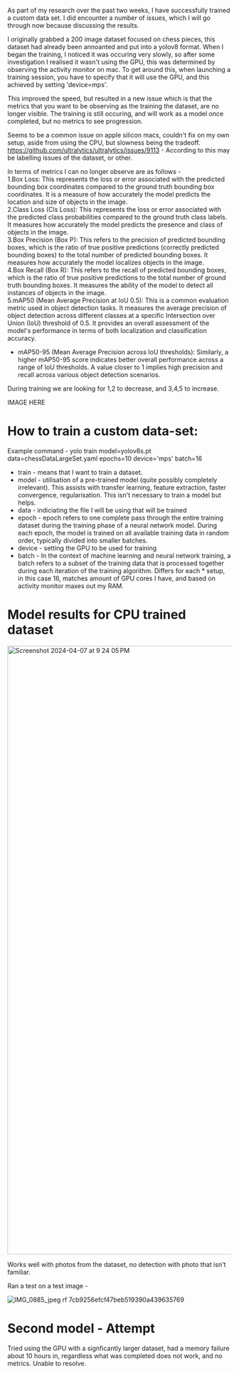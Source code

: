As part of my research over the past two weeks, I have successfully trained a custom data set. I did encounter a number of issues, which I will go through now because discussing the results.

I originally grabbed a 200 image dataset focused on chess pieces, this dataset had already been annoanted and put into a yolov8 format. When I began the training, I noticed it was occuring very slowly, so after some investigation I realised it wasn't using the GPU, this was determined by observing the activity monitor on mac. To get around this, when launching a training session, you have to specify that it will use the GPU, and this achieved by setting 'device=mps'.

This improved the speed, but resulted in a new issue which is that the metrics that you want to be observing as the training the dataset, are no longer visible. The training is still occuring, and will work as a model once completed, but no metrics to see progression.

Seems to be a common issue on apple silicon macs, couldn't fix on my own setup, aside from using the CPU, but slowness being the tradeoff. https://github.com/ultralytics/ultralytics/issues/9113 - According to this may be labelling issues of the dataset, or other.

In terms of metrics I can no longer observe are as follows -  
1.Box Loss: This represents the loss or error associated with the predicted bounding box coordinates compared to the ground truth bounding box coordinates. It is a measure of how accurately the model predicts the location and size of objects in the image.  
2.Class Loss (Cls Loss): This represents the loss or error associated with the predicted class probabilities compared to the ground truth class labels. It measures how accurately the model predicts the presence and class of objects in the image.  
3.Box Precision (Box P): This refers to the precision of predicted bounding boxes, which is the ratio of true positive predictions (correctly predicted bounding boxes) to the total number of predicted bounding boxes. It measures how accurately the model localizes objects in the image.  
4.Box Recall (Box R): This refers to the recall of predicted bounding boxes, which is the ratio of true positive predictions to the total number of ground truth bounding boxes. It measures the ability of the model to detect all instances of objects in the image.  
5.mAP50 (Mean Average Precision at IoU 0.5): This is a common evaluation metric used in object detection tasks. It measures the average precision of object detection across different classes at a specific Intersection over Union (IoU) threshold of 0.5. It provides an overall assessment of the model's performance in terms of both localization and classification accuracy.  
* mAP50-95 (Mean Average Precision across IoU thresholds): Similarly, a higher mAP50-95 score indicates better overall performance across a range of IoU thresholds. A value closer to 1 implies high precision and recall across various object detection scenarios.

During training we are looking for 1,2 to decrease, and 3,4,5 to increase.  


IMAGE HERE


# How to train a custom data-set:
Example command - yolo train model=yolov8s.pt data=chessDataLargeSet.yaml epochs=10 device='mps' batch=16
* train - means that I want to train a dataset.  
* model - utilisation of a pre-trained model (quite possibly completely irrelevant). This assists with transfer learning, feature extraction, faster convergence, regularisation. This isn't necessary to train a model but helps.  
* data - indiciating the file I will be using that will be trained  
* epoch - epoch refers to one complete pass through the entire training dataset during the training phase of a neural network model. During each epoch, the model is trained on all available training data in random order, typically divided into smaller batches.   
* device - setting the GPU to be used for training  
* batch - In the context of machine learning and neural network training, a batch refers to a subset of the training data that is processed together during each iteration of the training algorithm. Differs for each * setup, in this case 16, matches amount of GPU cores I have, and based on activity monitor maxes out my RAM.  


# Model results for CPU trained dataset
<img width="1366" alt="Screenshot 2024-04-07 at 9 24 05 PM" src="https://github.com/altmattr/2024-honours/assets/91449994/a67e7369-60ac-43c1-92c5-e8a3fd2f47d9">

Works well with photos from the dataset, no detection with photo that isn't familiar.

Ran a test on a test image - 

![IMG_0885_jpeg rf 7cb9256efcf47beb519390a439635769](https://github.com/altmattr/2024-honours/assets/91449994/864cf681-864f-48c8-a601-2990dda2c541)


# Second model - Attempt
Tried using the GPU with a signficantly larger dataset, had a memory failure about 10 hours in, regardless what was completed does not work, and no metrics. Unable to resolve.
